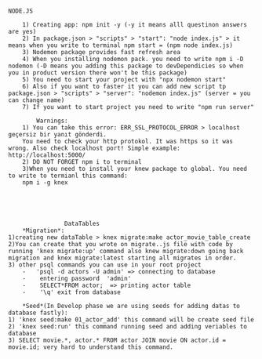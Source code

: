                                                                     NODE.JS

        1) Creating app: npm init -y (-y it means alll questinon answers are yes)
        2) In package.json > "scripts" > "start": "node index.js" > it means when you write to terminal npm start = (npm node index.js)
        3) Nodemon package provides fast refresh area
        4) When you installing nodemon pack. you need to write npm i -D nodemon (-D means you adding this package to devDependicies so when you in product version there won't be this package)
        5) You need to start your project with "npx nodemon start"
        6) Also if you want to faster it you can add new script tp package.json > "scripts" > "server": "nodemon index.js" (server = you can change name)
        7) If you want to start project you need to write "npm run server"

            Warnings:
        1) You can take this error: ERR_SSL_PROTOCOL_ERROR > localhost geçersiz bir yanıt gönderdi.
        You need to check your http protokol. It was https so it was wrong. Also check localhost port! Simple example: http://localhost:5000/
        2) DO NOT FORGET npm i to terminal
        3)When you need to install your knew package to global. You need to write to termianl this command:
        npm i -g knex
        




                    DataTables
        *Migration*:
    1)creating new dataTable > knex migrate:make actor_movie_table_create
    2)You can create that you wrote on migrate..js file with code by running 'knex migrate:up' command also knew migrate:down going back migration and knex migrate:latest starting all migrates in order.
    3) other psql commands you can use in your root project
        -   'psql -d actors -U admin' => connecting to database
        -    entering password  'admin'
        -    SELECT*FROM actor;  => printing actor table
        -    '\q' exit from database

        *Seed*(In Develop phase we are using seeds for adding datas to database fastly):
    1) 'knex seed:make 01_actor_add' this command will be create seed file
    2) 'knex seed:run' this command running seed and adding veriables to database
    3) SELECT movie.*, actor.* FROM actor JOIN movie ON actor.id = movie.id; very hard to understand this command.